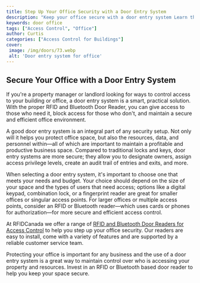 ```yaml
---
title: Step Up Your Office Security with a Door Entry System
description: "Keep your office secure with a door entry system Learn the different ways to install a system and maximize the protection of your business from unwanted intruders"
keywords: door office
tags: ["Access Control", "Office"]
author: Curtis
categories: ["Access Control for Buildings"]
cover: 
 image: /img/doors/73.webp
 alt: 'Door entry system for office'
---
```

## Secure Your Office with a Door Entry System

If you're a property manager or landlord looking for ways to control access to your building or office, a door entry system is a smart, practical solution. With the proper RFID and Bluetooth Door Reader, you can give access to those who need it, block access for those who don't, and maintain a secure and efficient office environment. 

A good door entry system is an integral part of any security setup. Not only will it helps you protect office space, but also the resources, data, and personnel within—all of which are important to maintain a profitable and productive business space. Compared to traditional locks and keys, door entry systems are more secure; they allow you to designate owners, assign access privilege levels, create an audit trail of entries and exits, and more. 

When selecting a door entry system, it's important to choose one that meets your needs and budget. Your choice should depend on the size of your space and the types of users that need access; options like a digital keypad, combination lock, or a fingerprint reader are great for smaller offices or singular access points. For larger offices or multiple access points, consider an RFID or Bluetooth reader—which uses cards or phones for authorization—for more secure and efficient access control. 

At RFIDCanada we offer a range of [RFID and Bluetooth Door Readers for Access Control](/door-readers) to help you step up your office security. Our readers are easy to install, come with a variety of features and are supported by a reliable customer service team. 

Protecting your office is important for any business and the use of a door entry system is a great way to maintain control over who is accessing your property and resources. Invest in an RFID or Bluetooth based door reader to help you keep your space secure.
